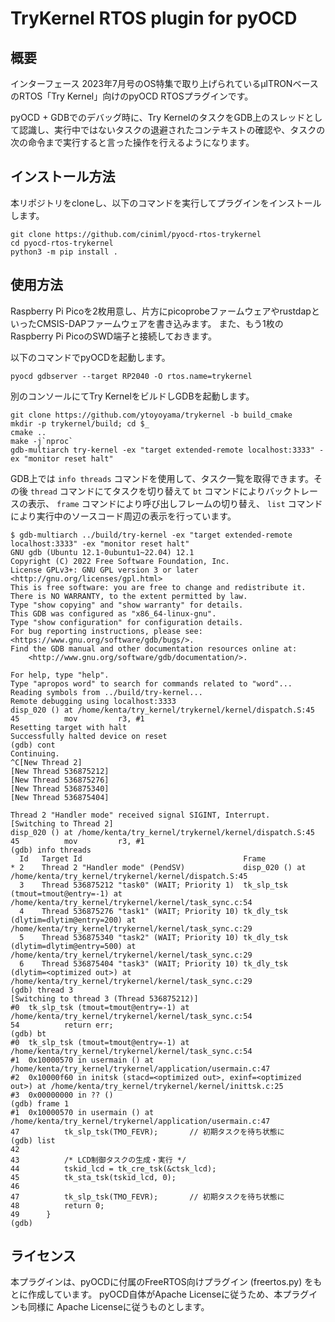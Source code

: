 # TryKernel RTOS plugin for pyOCD

## 概要

インターフェース 2023年7月号のOS特集で取り上げられているμITRONベースのRTOS「Try Kernel」向けのpyOCD RTOSプラグインです。

pyOCD + GDBでのデバッグ時に、Try KernelのタスクをGDB上のスレッドとして認識し、実行中ではないタスクの退避されたコンテキストの確認や、タスクの次の命令まで実行すると言った操作を行えるようになります。

## インストール方法

本リポジトリをcloneし、以下のコマンドを実行してプラグインをインストールします。

```
git clone https://github.com/ciniml/pyocd-rtos-trykernel
cd pyocd-rtos-trykernel
python3 -m pip install .
```

## 使用方法

Raspberry Pi Picoを2枚用意し、片方にpicoprobeファームウェアやrustdapといったCMSIS-DAPファームウェアを書き込みます。
また、もう1枚のRaspberry Pi PicoのSWD端子と接続しておきます。

以下のコマンドでpyOCDを起動します。

```
pyocd gdbserver --target RP2040 -O rtos.name=trykernel
```

別のコンソールにてTry KernelをビルドしGDBを起動します。

```
git clone https://github.com/ytoyoyama/trykernel -b build_cmake
mkdir -p trykernel/build; cd $_
cmake ..
make -j`nproc`
gdb-multiarch try-kernel -ex "target extended-remote localhost:3333" -ex "monitor reset halt"
```

GDB上では `info threads` コマンドを使用して、タスク一覧を取得できます。その後 `thread` コマンドにてタスクを切り替えて `bt` コマンドによりバックトレースの表示、 `frame` コマンドにより呼び出しフレームの切り替え、 `list` コマンドにより実行中のソースコード周辺の表示を行っています。

```
$ gdb-multiarch ../build/try-kernel -ex "target extended-remote localhost:3333" -ex "monitor reset halt"
GNU gdb (Ubuntu 12.1-0ubuntu1~22.04) 12.1
Copyright (C) 2022 Free Software Foundation, Inc.
License GPLv3+: GNU GPL version 3 or later <http://gnu.org/licenses/gpl.html>
This is free software: you are free to change and redistribute it.
There is NO WARRANTY, to the extent permitted by law.
Type "show copying" and "show warranty" for details.
This GDB was configured as "x86_64-linux-gnu".
Type "show configuration" for configuration details.
For bug reporting instructions, please see:
<https://www.gnu.org/software/gdb/bugs/>.
Find the GDB manual and other documentation resources online at:
    <http://www.gnu.org/software/gdb/documentation/>.

For help, type "help".
Type "apropos word" to search for commands related to "word"...
Reading symbols from ../build/try-kernel...
Remote debugging using localhost:3333
disp_020 () at /home/kenta/try_kernel/trykernel/kernel/dispatch.S:45
45          mov         r3, #1
Resetting target with halt
Successfully halted device on reset
(gdb) cont
Continuing.
^C[New Thread 2]
[New Thread 536875212]
[New Thread 536875276]
[New Thread 536875340]
[New Thread 536875404]

Thread 2 "Handler mode" received signal SIGINT, Interrupt.
[Switching to Thread 2]
disp_020 () at /home/kenta/try_kernel/trykernel/kernel/dispatch.S:45
45          mov         r3, #1
(gdb) info threads
  Id   Target Id                                    Frame 
* 2    Thread 2 "Handler mode" (PendSV)             disp_020 () at /home/kenta/try_kernel/trykernel/kernel/dispatch.S:45
  3    Thread 536875212 "task0" (WAIT; Priority 1)  tk_slp_tsk (tmout=tmout@entry=-1) at /home/kenta/try_kernel/trykernel/kernel/task_sync.c:54
  4    Thread 536875276 "task1" (WAIT; Priority 10) tk_dly_tsk (dlytim=dlytim@entry=200) at /home/kenta/try_kernel/trykernel/kernel/task_sync.c:29
  5    Thread 536875340 "task2" (WAIT; Priority 10) tk_dly_tsk (dlytim=dlytim@entry=500) at /home/kenta/try_kernel/trykernel/kernel/task_sync.c:29
  6    Thread 536875404 "task3" (WAIT; Priority 10) tk_dly_tsk (dlytim=<optimized out>) at /home/kenta/try_kernel/trykernel/kernel/task_sync.c:29
(gdb) thread 3
[Switching to thread 3 (Thread 536875212)]
#0  tk_slp_tsk (tmout=tmout@entry=-1) at /home/kenta/try_kernel/trykernel/kernel/task_sync.c:54
54          return err;
(gdb) bt
#0  tk_slp_tsk (tmout=tmout@entry=-1) at /home/kenta/try_kernel/trykernel/kernel/task_sync.c:54
#1  0x10000570 in usermain () at /home/kenta/try_kernel/trykernel/application/usermain.c:47
#2  0x10000f60 in initsk (stacd=<optimized out>, exinf=<optimized out>) at /home/kenta/try_kernel/trykernel/kernel/inittsk.c:25
#3  0x00000000 in ?? ()
(gdb) frame 1
#1  0x10000570 in usermain () at /home/kenta/try_kernel/trykernel/application/usermain.c:47
47          tk_slp_tsk(TMO_FEVR);       // 初期タスクを待ち状態に
(gdb) list
42
43          /* LCD制御タスクの生成・実行 */
44          tskid_lcd = tk_cre_tsk(&ctsk_lcd);
45          tk_sta_tsk(tskid_lcd, 0);
46
47          tk_slp_tsk(TMO_FEVR);       // 初期タスクを待ち状態に
48          return 0;
49      }
(gdb) 
```

## ライセンス

本プラグインは、pyOCDに付属のFreeRTOS向けプラグイン (freertos.py) をもとに作成しています。
pyOCD自体がApache Licenseに従うため、本プラグインも同様に Apache Licenseに従うものとします。
